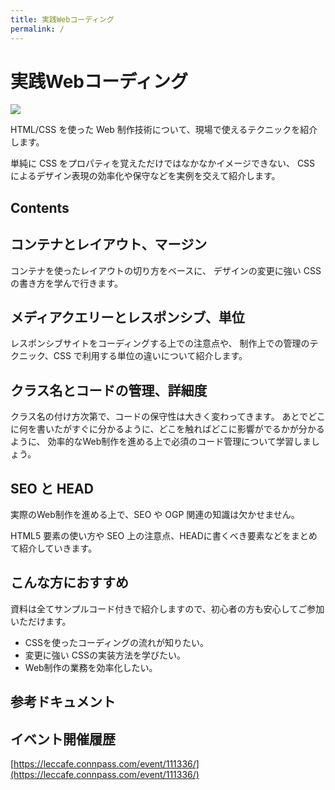 ```yaml
---
title: 実践Webコーディング
permalink: /
---
```

# 実践Webコーディング

![](/images/leccafe.png)

HTML/CSS を使った Web 制作技術について、現場で使えるテクニックを紹介します。

単純に CSS をプロパティを覚えただけではなかなかイメージできない、 CSS によるデザイン表現の効率化や保守などを実例を交えて紹介します。

## Contents

## コンテナとレイアウト、マージン

コンテナを使ったレイアウトの切り方をベースに、 デザインの変更に強い CSS の書き方を学んで行きます。

## メディアクエリーとレスポンシブ、単位
レスポンシブサイトをコーディングする上での注意点や、 制作上での管理のテクニック、CSS で利用する単位の違いについて紹介します。

## クラス名とコードの管理、詳細度

クラス名の付け方次第で、コードの保守性は大きく変わってきます。 あとでどこに何を書いたがすぐに分かるように、どこを触ればどこに影響がでるかが分かるように、 効率的なWeb制作を進める上で必須のコード管理について学習しましょう。

## SEO と HEAD

実際のWeb制作を進める上で、SEO や OGP 関連の知識は欠かせません。

HTML5 要素の使い方や SEO 上の注意点、HEADに書くべき要素などをまとめて紹介していきます。

## こんな方におすすめ

資料は全てサンプルコード付きで紹介しますので、初心者の方も安心してご参加いただけます。

- CSSを使ったコーディングの流れが知りたい。
- 変更に強い CSSの実装方法を学びたい。
- Web制作の業務を効率化したい。

## 参考ドキュメント

## イベント開催履歴

[https://leccafe.connpass.com/event/111336/](https://leccafe.connpass.com/event/111336/)
